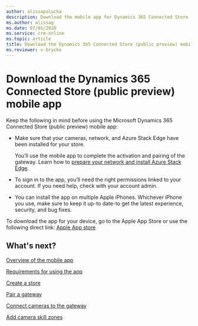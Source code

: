 ```yaml
---
author: alissapolucha
description: Download the mobile app for Dynamics 365 Connected Store (public preview)
ms.author: alissag
ms.date: 07/01/2020
ms.service: crm-online
ms.topic: article
title: Download the Dynamics 365 Connected Store (public preview) mobile app
ms.reviewer: v-brycho
---
```


# Download the Dynamics 365 Connected Store (public preview) mobile app

Keep the following in mind before using the Microsoft Dynamics 365 Connected Store (public preview) mobile app:

- Make sure that your cameras, network, and Azure Stack Edge have been installed for your store. 

   You’ll use the mobile app to complete the activation and pairing of the gateway. Learn how to [prepare your network and install 
   Azure Stack Edge](ase-install.md).
   
- To sign in to the app, you’ll need the right permissions linked to your account. If you need help, check with your account admin.

- You can install the app on multiple Apple iPhones. Whichever iPhone you use, make sure to keep it up-to date-to get the 
latest experience, security, and bug fixes.

To download the app for your device, go to the Apple App Store or use the following direct link: [Apple App store](http://aka.ms/ConnectedStoreAppleApp)    

## What's next?

[Overview of the mobile app](mobile-app-overview.md)

[Requirements for using the app](mobile-app-requirements.md)

[Create a store](mobile-app-create-store.md)

[Pair a gateway](mobile-app-pair-gateway.md)

[Connect cameras to the gateway](mobile-app-add-cameras.md)

[Add camera skill zones](mobile-app-add-camera-skill-zones.md)

